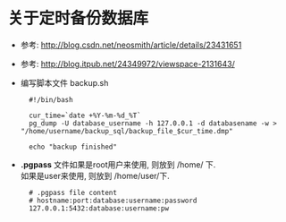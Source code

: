 关于定时备份数据库  
=  

* 参考: http://blog.csdn.net/neosmith/article/details/23431651  

* 参考: http://blog.itpub.net/24349972/viewspace-2131643/  

* 编写脚本文件 backup.sh  

        #!/bin/bash  
    
        cur_time=`date +%Y-%m-%d_%T`  
        pg_dump -U database_username -h 127.0.0.1 -d databasename -w > "/home/username/backup_sql/backup_file_$cur_time.dmp"  
        
        echo "backup finished"  

* **.pgpass** 文件如果是root用户来使用, 则放到 /home/ 下.  
  如果是user来使用, 则放到 /home/user/下.
  
        # .pgpass file content
        # hostname:port:database:username:password  
        127.0.0.1:5432:database:username:pw 
